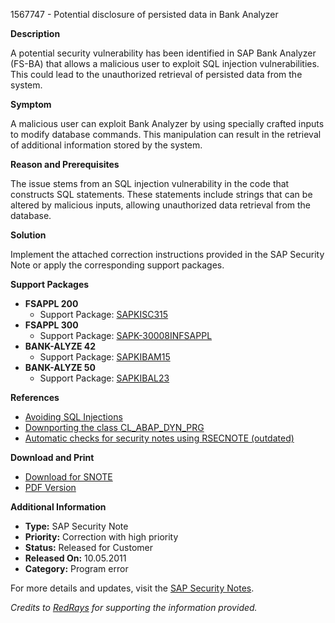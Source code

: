 1567747 - Potential disclosure of persisted data in Bank Analyzer

**Description**

A potential security vulnerability has been identified in SAP Bank Analyzer (FS-BA) that allows a malicious user to exploit SQL injection vulnerabilities. This could lead to the unauthorized retrieval of persisted data from the system.

**Symptom**

A malicious user can exploit Bank Analyzer by using specially crafted inputs to modify database commands. This manipulation can result in the retrieval of additional information stored by the system.

**Reason and Prerequisites**

The issue stems from an SQL injection vulnerability in the code that constructs SQL statements. These statements include strings that can be altered by malicious inputs, allowing unauthorized data retrieval from the database.

**Solution**

Implement the attached correction instructions provided in the SAP Security Note or apply the corresponding support packages.

**Support Packages**

- **FSAPPL 200**
  - Support Package: [SAPKISC315](https://me.sap.com/supportpackage/SAPKISC315)
- **FSAPPL 300**
  - Support Package: [SAPK-30008INFSAPPL](https://me.sap.com/supportpackage/SAPK-30008INFSAPPL)
- **BANK-ALYZE 42**
  - Support Package: [SAPKIBAM15](https://me.sap.com/supportpackage/SAPKIBAM15)
- **BANK-ALYZE 50**
  - Support Package: [SAPKIBAL23](https://me.sap.com/supportpackage/SAPKIBAL23)

**References**

- [Avoiding SQL Injections](https://me.sap.com/notes/1520356)
- [Downporting the class CL_ABAP_DYN_PRG](https://me.sap.com/notes/1487337)
- [Automatic checks for security notes using RSECNOTE (outdated)](https://me.sap.com/notes/888889)

**Download and Print**

- [Download for SNOTE](https://notesdownloads.sap.com/note/0040000009298772017)
- [PDF Version](https://userapps.support.sap.com/sap/support/sfm/notes/print/0001567747?language=en-US&token=B61580BB5B89AAD4237057F0B2BC77AA)

**Additional Information**

- **Type:** SAP Security Note
- **Priority:** Correction with high priority
- **Status:** Released for Customer
- **Released On:** 10.05.2011
- **Category:** Program error

For more details and updates, visit the [SAP Security Notes](https://me.sap.com/servicessupport/knowledge).

*Credits to [RedRays](https://redrays.io) for supporting the information provided.*